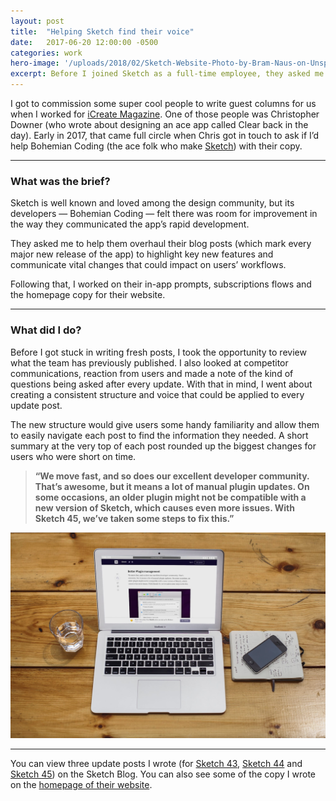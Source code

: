```yaml
---
layout: post
title:  "Helping Sketch find their voice"
date:   2017-06-20 12:00:00 -0500
categories: work
hero-image: '/uploads/2018/02/Sketch-Website-Photo-by-Bram-Naus-on-Unsplash.jpg'
excerpt: Before I joined Sketch as a full-time employee, they asked me to help shape their voice.
---
```

I got to commission some super cool people to write guest columns for us when I worked for [iCreate Magazine](http://www.futureplc.com/technology/). One of those people was Christopher Downer (who wrote about designing an ace app called Clear back in the day). Early in 2017, that came full circle when Chris got in touch to ask if I’d help Bohemian Coding (the ace folk who make [Sketch](https://www.sketch.com/)) with their copy.

---------------

### What was the brief?

Sketch is well known and loved among the design community, but its developers — Bohemian Coding — felt there was room for improvement in the way they communicated the app’s rapid development.

They asked me to help them overhaul their blog posts (which mark every major new release of the app) to highlight key new features and communicate vital changes that could impact on users’ workflows.

Following that, I worked on their in-app prompts, subscriptions flows and the homepage copy for their website.

---------------

### What did I do?

Before I got stuck in writing fresh posts, I took the opportunity to review what the team has previously published. I also looked at competitor communications, reaction from users and made a note of the kind of questions being asked after every update. With that in mind, I went about creating a consistent structure and voice that could be applied to every update post.

The new structure would give users some handy familiarity and allow them to easily navigate each post to find the information they needed. A short summary at the very top of each post rounded up the biggest changes for users who were short on time.

> **“We move fast, and so does our excellent developer community. That’s awesome, but it means a lot of manual plugin updates. On some occasions, an older plugin might not be compatible with a new version of Sketch, which causes even more issues. With Sketch 45, we’ve taken some steps to fix this.”**

![Original photo by Alejandro Escamilla on Unsplash](/uploads/2018/02/Sketch-Blog-Photo-by-Alejandro-Escamilla-on-Unsplash.jpg)

---------------

You can view three update posts I wrote (for [Sketch 43](https://blog.sketchapp.com/improved-shape-editing-and-more-in-sketch-43-b8f1ed22adbe), [Sketch 44](https://blog.sketchapp.com/a-new-artboard-picker-better-vectors-and-more-in-sketch-44-71a442dbec04) and [Sketch 45](https://blog.sketchapp.com/a-redesigned-color-popover-better-plugin-management-and-more-in-sketch-45-8de62b3d9abe)) on the Sketch Blog. You can also see some of the copy I wrote on the [homepage of their website](https://www.sketch.com/).
